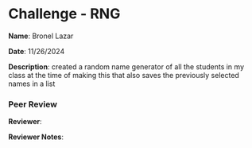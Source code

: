 # Challenge - RNG

**Name**: Bronel Lazar

**Date**: 11/26/2024

**Description**: created a random name generator of all the students in my class at the time of making this that also saves the previously selected names in a list

### Peer Review

**Reviewer**: 

**Reviewer Notes**: 